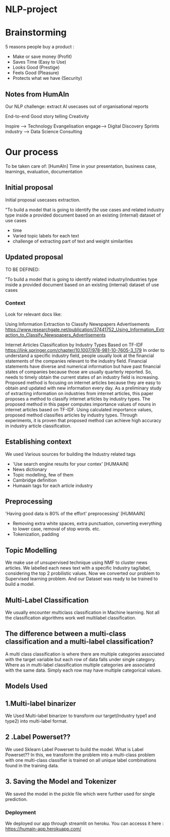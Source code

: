 # NLP-project

# Brainstorming
5 reasons people buy a product :
- Make or save money (Profit)
- Saves Time  (Easy to Use)
- Looks Good (Prestige)
- Feels Good (Pleasure)
- Protects what we have (Security)


## Notes from HumAIn
Our NLP challenge: extract AI usecases out of organisational reports

End-to-end
Good story telling
Creativity

Inspire --> 	Technology	Evangelisation
engage-->	Digital 	Discovery Sprints
industry -->	Data Science Consulting

# Our process
To be taken care of: [HumAIn]
Time in your presentation, business case, learnings, evaluation, documentation


## Initial proposal
Initial proposal usecases extraction.

"To build a model that is going to identify the use cases and related industry type inside a 
provided document based on an existing (internal) dataset of use cases

- time
- Varied topic labels for each text
- challenge of extracting part of text and weight similarities

## Updated proposal 
TO BE DEFINED: 

"To build a model that is going to identify related industry/industries type inside a 
provided document based on an existing (internal) dataset of use cases


### Context
Look for relevant docs like:

Using Information Extraction to Classify Newspapers Advertisements
https://www.researchgate.net/publication/37441752_Using_Information_Extraction_to_Classify_Newspapers_Advertisements

Internet Articles Classification by Industry Types Based on TF-IDF
https://link.springer.com/chapter/10.1007/978-981-10-7605-3_179
In order to understand a specific industry field, people usually look at the financial statements of the companies relevant to the industry field. 
Financial statements have diverse and numerical information but have past financial states of companies because those are usually quarterly reported. So, needs to timely obtain the current states of an industry field is increasing. Proposed method is focusing on internet articles because they are easy to obtain and updated with new information every day. As a preliminary study of extracting information on industries from internet articles, this paper proposes a method to classify internet articles by industry types. The proposed method in this paper computes importance values of nouns in internet articles based on TF-IDF. Using calculated importance values, proposed method classifies articles by industry types. Through experiments, it is proven that proposed method can achieve high accuracy in industry article classification.

## Establishing context
We used Various sources for building the Industry related tags
- 'Use search engine results for your contex' [HUMAAIN]
- News dictionary
- Topic modelling, few of them
- Cambridge definition 
- Humaain tags for each article industry

## Preprocessing 
'Having good data is 80% of the effort' preprocessing' [HUMAAIN]

- Removing extra white spaces, extra punctuation, converting everything to lower case, removal of stop words. etc.
- Tokenization, padding 


## Topic Modelling
We make use of unsupervised technique using NMF to cluster news articles. 
We labelled each news text with a specific Industry tag/label, considering the top 2 probilistic values.
Now we converted our problem to Supervised learning problem.
And our Dataset was ready to be trained to build  a model.

## Multi-Label Classification
We usually encounter multiclass classification in Machine learning. Not all the classification algorithms work well multilabel classification.

## The difference between a multi-class classification and a multi-label classification?
A multi class classification is where there are multiple categories associated with the target variable but each row of data falls under single category.
Where as in multi-label classification multiple categories are associated with the same data. Simply each row may have multiple categorical values.

## Models Used

## 1.Multi-label binarizer 
We Used Multi-label binarizer to transform our target(Industry type1 and type2) into multi-label format.

## 2 .Label Powerset??
We used Sklearn Label Powerset to build the model.
 What is Label Powerset??
In this, we transform the problem into a multi-class problem with one multi-class classifier is trained on all unique label combinations found in the training data.

## 3. Saving the Model and Tokenizer
We saved the model in the pickle file which were further used for single prediction.


### Deployment 
We deployed our app through streamlit on heroku. 
You can accesss it here : https://humain-app.herokuapp.com/







